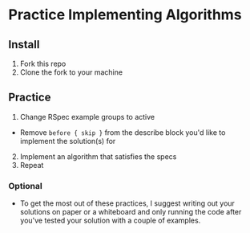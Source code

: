 
# Practice Implementing Algorithms

## Install

1. Fork this repo
2. Clone the fork to your machine

## Practice
1. Change RSpec example groups to active
  - Remove ```before { skip }``` from the describe block you'd like to
  implement the solution(s) for
2. Implement an algorithm that satisfies the specs
3. Repeat

### Optional

* To get the most out of these practices, I  suggest writing out your solutions on paper or a whiteboard and only running the code after you've tested your solution with a couple of examples.
